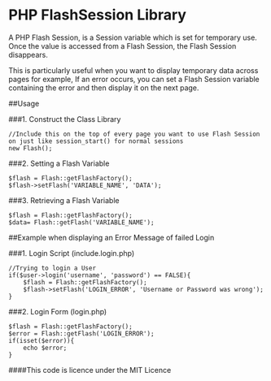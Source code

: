 # PHP FlashSession Library
A PHP Flash Session, is a Session variable which is set for temporary use. Once the value is accessed from a Flash Session, the Flash Session disappears.

This is particularly useful when you want to display temporary data across pages for example, If an error occurs, you can set a Flash Session variable containing the error and then display it on the next page.

##Usage

###1. Construct the Class Library

    //Include this on the top of every page you want to use Flash Session on just like session_start() for normal sessions
    new Flash();
    
###2. Setting a Flash Variable

    $flash = Flash::getFlashFactory();
    $flash->setFlash('VARIABLE_NAME', 'DATA');
    
###3. Retrieving a Flash Variable

    $flash = Flash::getFlashFactory();
    $data= Flash::getFlash('VARIABLE_NAME');
    
##Example when displaying an Error Message of failed Login

###1. Login Script (include.login.php)

    //Trying to login a User
    if($user->login('username', 'password') == FALSE){
        $flash = Flash::getFlashFactory();
        $flash->setFlash('LOGIN_ERROR', 'Username or Password was wrong');
    }
    
###2. Login Form (login.php)

    $flash = Flash::getFlashFactory();
    $error = Flash::getFlash('LOGIN_ERROR');
    if(isset($error)){
        echo $error;
    }
    
####This code is licence under the MIT Licence
